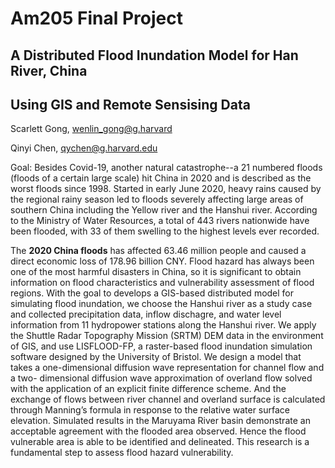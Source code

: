 # Am205 Final Project
## A Distributed Flood Inundation Model for Han River, China 
## Using GIS and Remote Sensising Data	


Scarlett Gong, wenlin_gong@g.harvard

Qinyi Chen, qychen@g.harvard.edu

Goal: Besides Covid-19, another natural catastrophe--a 21 numbered floods (floods of a certain large scale) hit China in 2020 and is described as the worst floods since 1998. Started in early June 2020, heavy rains caused by the regional rainy season led to floods severely affecting large areas of southern China including the Yellow river and the Hanshui river. According to the Ministry of Water Resources, a total of 443 rivers nationwide have been flooded, with 33 of them swelling to the highest levels ever recorded. 

The **2020 China floods** has affected 63.46 million people and caused a direct economic loss of 178.96 billion CNY. Flood hazard has always been one of the most harmful disasters in China, so it is significant to obtain information on flood characteristics and vulnerability assessment of flood regions. With the goal to develops a GIS-based distributed model for simulating flood inundation, we choose the Hanshui river as a study case and collected precipitation data, inflow dischagre, and water level information from 11 hydropower stations along the Hanshui river. We apply the Shuttle Radar Topography Mission (SRTM) DEM data in the environment of GIS, and use LISFLOOD-FP, a raster-based flood inundation simulation software designed by the University of Bristol. We design a model that takes a one-dimensional diffusion wave representation for channel flow and a two- dimensional diffusion wave approximation of overland flow solved with the application of an explicit finite difference scheme. And the exchange of flows between river channel and overland surface is calculated through Manning’s formula in response to the relative water surface elevation. Simulated results in the Maruyama River basin demonstrate an acceptable agreement with the flooded area observed. Hence the flood vulnerable area is able to be identified and delineated. This research is a fundamental step to assess flood hazard vulnerability.

